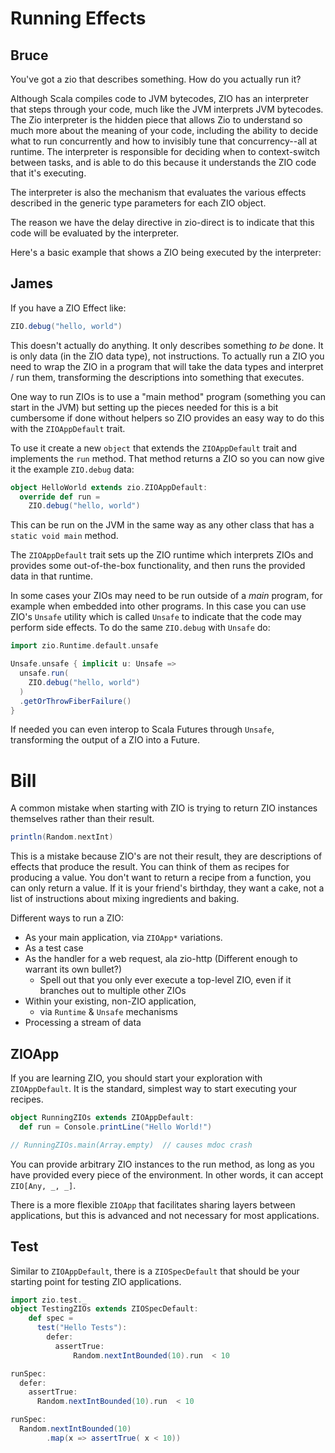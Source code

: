 # Running Effects

## Bruce
You've got a zio that describes something. How do you actually run it?

Although Scala compiles code to JVM bytecodes, ZIO has an interpreter that steps through your code, much like the JVM interprets JVM bytecodes. The Zio interpreter is the hidden piece that allows Zio to understand so much more about the meaning of your code, including the ability to decide what to run concurrently and how to invisibly tune that concurrency--all at runtime. The interpreter is responsible for deciding when to context-switch between tasks, and is able to do this because it understands the ZIO code that it's executing.

The interpreter is also the mechanism that evaluates the various effects described in the generic type parameters for each ZIO object.

The reason we have the delay directive in zio-direct is to indicate that this code will be evaluated by the interpreter.

Here's a basic example that shows a ZIO being executed by the interpreter:


## James

If you have a ZIO Effect like:
```scala mdoc
ZIO.debug("hello, world")
```

This doesn't actually do anything.  It only describes something *to be* done.  It is only data (in the ZIO data type), not instructions.  To actually run a ZIO you need to wrap the ZIO in a program that will take the data types and interpret / run them, transforming the descriptions into something that executes.

One way to run ZIOs is to use a "main method" program (something you can start in the JVM) but setting up the pieces needed for this is a bit cumbersome if done without helpers so ZIO provides an easy way to do this with the `ZIOAppDefault` trait.

To use it create a new `object` that extends the `ZIOAppDefault` trait and implements the `run` method.  That method returns a ZIO so you can now give it the example `ZIO.debug` data:
```scala mdoc
object HelloWorld extends zio.ZIOAppDefault:
  override def run =
    ZIO.debug("hello, world")
```

This can be run on the JVM in the same way as any other class that has a `static void main` method.

The `ZIOAppDefault` trait sets up the ZIO runtime which interprets ZIOs and provides some out-of-the-box functionality, and then runs the provided data in that runtime.

In some cases your ZIOs may need to be run outside of a *main* program, for example when embedded into other programs.  In this case you can use ZIO's `Unsafe` utility which is called `Unsafe` to indicate that the code may perform side effects.  To do the same `ZIO.debug` with `Unsafe` do:

```scala mdoc
import zio.Runtime.default.unsafe

Unsafe.unsafe { implicit u: Unsafe =>
  unsafe.run(
    ZIO.debug("hello, world")
  )
  .getOrThrowFiberFailure()
}
```

If needed you can even interop to Scala Futures through `Unsafe`, transforming the output of a ZIO into a Future.





# Bill

A common mistake when starting with ZIO is trying to return ZIO instances themselves rather than their result.
```scala mdoc
println(Random.nextInt)
```
This is a mistake because ZIO's are not their result, they are descriptions of effects that produce the result.
You can think of them as recipes for producing a value.
You don't want to return a recipe from a function, you can only return a value.
If it is your friend's birthday, they want a cake, not a list of instructions about mixing ingredients and baking.


Different ways to run a ZIO:
- As your main application, via `ZIOApp*` variations.
- As a test case
- As the handler for a web request, ala zio-http (Different enough to warrant its own bullet?)
  - Spell out that you only ever execute a top-level ZIO, even if it branches out to multiple other ZIOs
- Within your existing, non-ZIO application, 
  - via `Runtime` & `Unsafe` mechanisms
- Processing a stream of data

## ZIOApp
If you are learning ZIO, you should start your exploration with `ZIOAppDefault`.
It is the standard, simplest way to start executing your recipes.

```scala mdoc
object RunningZIOs extends ZIOAppDefault:
  def run = Console.printLine("Hello World!") 

// RunningZIOs.main(Array.empty)  // causes mdoc crash
```
You can provide arbitrary ZIO instances to the run method, as long as you have provided every piece of the environment.
In other words, it can accept `ZIO[Any, _, _]`.

There is a more flexible `ZIOApp` that facilitates sharing layers between applications, but this is advanced and not necessary for most applications.

## Test
Similar to `ZIOAppDefault`, there is a `ZIOSpecDefault` that should be your starting point for testing ZIO applications.

```scala mdoc
import zio.test._
object TestingZIOs extends ZIOSpecDefault:
    def spec =
      test("Hello Tests"):
        defer:
          assertTrue:
              Random.nextIntBounded(10).run  < 10
```

```scala mdoc
runSpec:
  defer:
    assertTrue:
      Random.nextIntBounded(10).run  < 10
```

```scala mdoc
runSpec:
  Random.nextIntBounded(10)
        .map(x => assertTrue( x < 10))
```

## 
